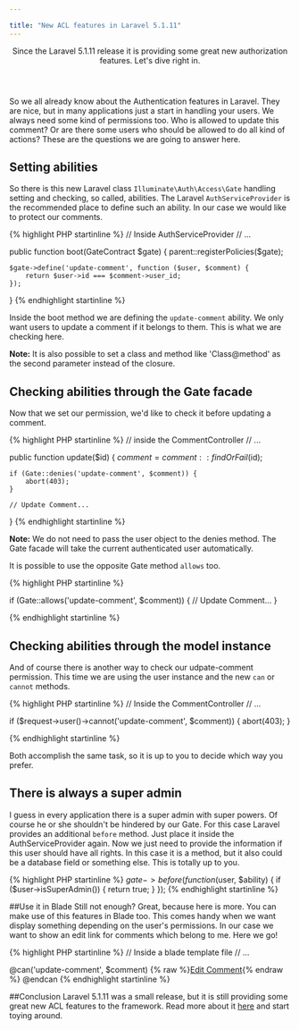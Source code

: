 ```yaml
---

title: "New ACL features in Laravel 5.1.11"
---
```



<header>
Since the Laravel 5.1.11 release it is providing some great new authorization features. Let's dive right in.
</header>

So we all already know about the Authentication features in Laravel. They are nice, but in many applications just a start
 in handling your users. We always need some kind of permissions too. Who is allowed to update this comment? Or
   are there some users who should be allowed to do all kind of actions? These are the questions we are going to answer 
   here.

## Setting abilities
So there is this new Laravel class `Illuminate\Auth\Access\Gate` handling setting and checking, so called, abilities.
The Laravel `AuthServiceProvider` is the recommended place to define such an ability. In our case we would like to 
protect our comments.

{% highlight PHP startinline %}
// Inside AuthServiceProvider
// ...

public function boot(GateContract $gate)
{
    parent::registerPolicies($gate);

    $gate->define('update-comment', function ($user, $comment) {
        return $user->id === $comment->user_id;
    });
}
{% endhighlight startinline %}

Inside the boot method we are defining the `update-comment` ability. We only want users to update a 
comment if it belongs to them. This is what we are checking here.

<div class="note"><strong>Note:</strong> It is also possible to set a class and method like 'Class@method' as the second
 parameter instead of
 the closure.</div>
 
## Checking abilities through the Gate facade
 
Now that we set our permission, we'd like to check it before updating a comment.
 
{% highlight PHP startinline %}
// inside the CommentController
// ...

public function update($id)
{
    $comment = comment::findOrFail($id);
    
    if (Gate::denies('update-comment', $comment)) {
        abort(403);
    }

    // Update Comment...
}
{% endhighlight startinline %}

<div class="note"><strong>Note:</strong> We do not need to pass the user object to the denies method. The Gate facade 
will take the current authenticated user automatically.</div>

It is possible to use the opposite Gate method `allows` too.

{% highlight PHP startinline %}
 
if (Gate::allows('update-comment', $comment)) {
    // Update Comment...
}

{% endhighlight startinline %}

## Checking abilities through the model instance
And of course there is another way to check our udpate-comment permission. This time we are using the user instance 
and the new `can` or `cannot` methods.

{% highlight PHP startinline %}
// Inside the CommentController
// ...

if ($request->user()->cannot('update-comment', $comment)) {
    abort(403);
}

{% endhighlight startinline %}

Both accomplish the same task, so it is up to you to decide which way you prefer.

## There is always a super admin

I guess in every application there is a super admin with super powers. Of course he or she shouldn't be hindered by our 
Gate. For this case Laravel provides an additional `before` method. Just place it inside the AuthServiceProvider again. 
Now we just need to provide the information if this user should have all rights. In this case it is a method, but it 
also could be a database field or something else. This is totally up to you.

{% highlight PHP startinline %}
$gate->before(function ($user, $ability) {
    if ($user->isSuperAdmin()) {
        return true;
    }
});
{% endhighlight startinline %}

##Use it in Blade
Still not enough? Great, because here is more. You can make use of this features in Blade too. This comes handy when we 
want display something depending on the user's permissions. In our case we want to show an edit link for comments which 
belong to me. Here we go!

{% highlight PHP startinline %}
// Inside a blade template file
// ...

@can('update-comment', $comment)
    {% raw %}<a href="/comment/{{ $comment->id }}/edit">Edit Comment</a>{% endraw %} 
@endcan
{% endhighlight startinline %}

##Conclusion
Laravel 5.1.11 was a small release, but it is still providing some great new ACL features to the framework. Read more 
about it [here](http://laravel.com/docs/5.1/authorization) and start toying around.



    